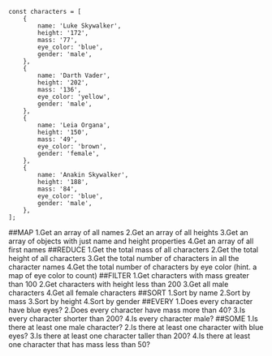 ```
const characters = [
    {
        name: 'Luke Skywalker',
        height: '172',
        mass: '77',
        eye_color: 'blue',
        gender: 'male',
    },
    {
        name: 'Darth Vader',
        height: '202',
        mass: '136',
        eye_color: 'yellow',
        gender: 'male',
    },
    {
        name: 'Leia Organa',
        height: '150',
        mass: '49',
        eye_color: 'brown',
        gender: 'female',
    },
    {
        name: 'Anakin Skywalker',
        height: '188',
        mass: '84',
        eye_color: 'blue',
        gender: 'male',
    },
];
```

##MAP
  1.Get an array of all names
  2.Get an array of all heights
  3.Get an array of objects with just name and height properties
  4.Get an array of all first names
##REDUCE
  1.Get the total mass of all characters
  2.Get the total height of all characters
  3.Get the total number of characters in all the character names
  4.Get the total number of characters by eye color (hint. a map of eye color to count)
##FILTER
  1.Get characters with mass greater than 100
  2.Get characters with height less than 200
  3.Get all male characters
  4.Get all female characters
##SORT
  1.Sort by name
  2.Sort by mass
  3.Sort by height
  4.Sort by gender
##EVERY
  1.Does every character have blue eyes?
  2.Does every character have mass more than 40?
  3.Is every character shorter than 200?
  4.Is every character male?
##SOME
  1.Is there at least one male character?
  2.Is there at least one character with blue eyes?
  3.Is there at least one character taller than 200?
  4.Is there at least one character that has mass less than 50?
